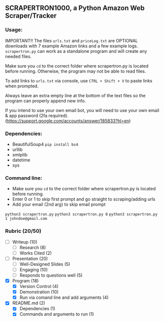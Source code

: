 ## SCRAPERTRON1000, a Python Amazon Web Scraper/Tracker
### Usage:
IMPORTANT!! The files `urls.txt` and `priceLog.txt` are OPTIONAL downloads with 7 example Amazon links and a few example logs. `scrapertron.py` can work as a standalone program and will create any needed files.

Make sure you `cd` to the correct folder where scrapertron.py is located before running. Otherwise, the program may not be able to read files.

To add links to `urls.txt` via console, use `CTRL + Shift + V` to paste links when prompted.

Always leave an extra empty line at the bottom of the text files so the program can properly append new info.

If you intend to use your own email bot, you will need to use your own email & app password (2fa required).
(https://support.google.com/accounts/answer/185833?hl=en)

### Dependencies:
- BeautifulSoup4 `pip install bs4`
- urllib
- smtplib
- datetime
- sys

### Command line:
- Make sure you `cd` to the correct folder where scrapertron.py is located before running.
- Enter 0 or 1 to skip first prompt and go straight to scraping/adding urls
- Add your email (2nd arg) to skip email prompt

`python3 scrapertron.py` `python3 scrapertron.py 0` `python3 scrapertron.py 1 johndoe@gmail.com`

### Rubric (20/50)
- [ ] Writeup (10)
     - [ ] Research (8)
     - [ ] Works Cited (2)
- [ ] Presentation (20)
     - [ ] Well-Designed Slides (5)
     - [ ] Engaging (10)
     - [ ] Responds to questions well (5)
- [x] Program (18)
     - [x] Version Control (4)
     - [x] Demonstration (10)
     - [x] Run via comand line and add arguments (4)
- [x] README.md (2)
     - [x] Dependencies (1)
     - [x] Commands and arguments to run (1)
